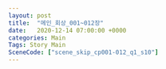 ```yaml
---
layout: post
title:  "메인_회상_001~012장"
date:   2020-12-14 07:00:00 +0000
categories: Main
Tags: Story Main
SceneCode: ["scene_skip_cp001-012_q1_s10"]
---
```

